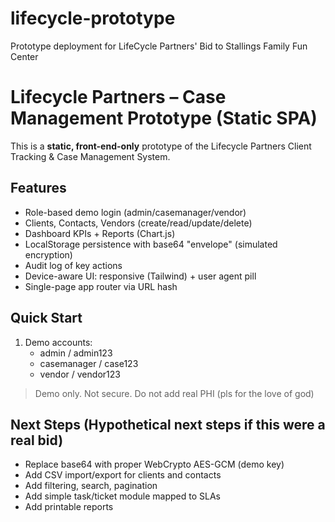 # lifecycle-prototype
Prototype deployment for LifeCycle Partners' Bid to Stallings Family Fun Center
# Lifecycle Partners – Case Management Prototype (Static SPA)

This is a **static, front-end-only** prototype of the Lifecycle Partners Client Tracking & Case Management System.

## Features
- Role-based demo login (admin/casemanager/vendor)
- Clients, Contacts, Vendors (create/read/update/delete)
- Dashboard KPIs + Reports (Chart.js)
- LocalStorage persistence with base64 "envelope" (simulated encryption)
- Audit log of key actions
- Device-aware UI: responsive (Tailwind) + user agent pill
- Single-page app router via URL hash

## Quick Start
1. Demo accounts:
   - admin / admin123
   - casemanager / case123
   - vendor / vendor123

> Demo only. Not secure. Do not add real PHI (pls for the love of god)

## Next Steps (Hypothetical next steps if this were a real bid)
- Replace base64 with proper WebCrypto AES-GCM (demo key)
- Add CSV import/export for clients and contacts
- Add filtering, search, pagination
- Add simple task/ticket module mapped to SLAs 
- Add printable reports 
